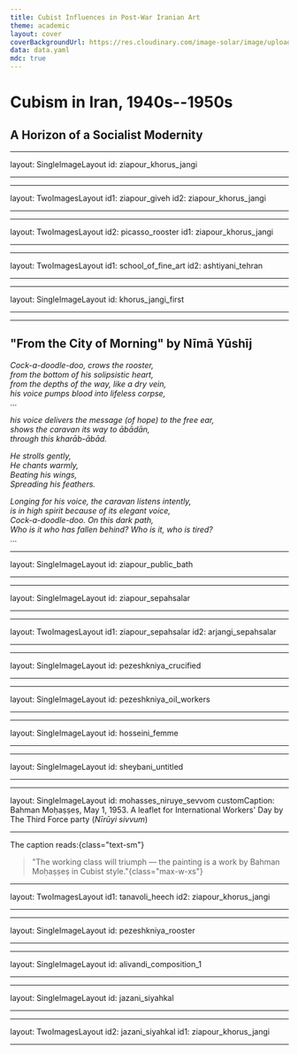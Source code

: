 ```yaml
---
title: Cubist Influences in Post-War Iranian Art
theme: academic
layout: cover
coverBackgroundUrl: https://res.cloudinary.com/image-solar/image/upload/c_crop,h_429,w_600/v1743290112/ziapour/13WEB_kgrqqr.jpg
data: data.yaml
mdc: true
---
```


# Cubism in Iran, 1940s--1950s

## A Horizon of a Socialist Modernity

---
layout: SingleImageLayout
id: ziapour_khorus_jangi

---

---
layout: TwoImagesLayout
id1: ziapour_giveh
id2: ziapour_khorus_jangi

---

---
layout: TwoImagesLayout
id2: picasso_rooster
id1: ziapour_khorus_jangi

---

---
layout: TwoImagesLayout
id1: school_of_fine_art
id2: ashtiyani_tehran

---

---
layout: SingleImageLayout
id: khorus_jangi_first

---

---

## "From the City of Morning" by Nīmā Yūshīj

_Cock-a-doodle-doo, crows the rooster,_  
_from the bottom of his solipsistic heart,_  
_from the depths of the way, like a dry vein,_  
_his voice pumps blood into lifeless corpse,_  
...

_his voice delivers the message (of hope) to the free ear,_  
_shows the caravan its way to ābādān,_  
_through this kharāb-ābād._

_He strolls gently,_  
_He chants warmly,_  
_Beating his wings,_  
_Spreading his feathers._

_Longing for his voice, the caravan listens intently,_  
_is in high spirit because of its elegant voice,_  
_Cock-a-doodle-doo. On this dark path,_  
_Who is it who has fallen behind?_
_Who is it, who is tired?_  
...

---
layout: SingleImageLayout
id: ziapour_public_bath

---

---
layout: SingleImageLayout
id: ziapour_sepahsalar

---

---
layout: TwoImagesLayout
id1: ziapour_sepahsalar
id2: arjangi_sepahsalar

---

---
layout: SingleImageLayout
id: pezeshkniya_crucified

---

---
layout: SingleImageLayout
id: pezeshkniya_oil_workers

---


---
layout: SingleImageLayout
id: hosseini_femme

---

---
layout: SingleImageLayout
id: sheybani_untitled

---

---
layout: SingleImageLayout
id: mohasses_niruye_sevvom
customCaption: Bahman Moḥaṣṣeṣ, May 1, 1953. A leaflet for International Workers' Day by The Third Force party (<i>Nīrūyi sivvum</i>)

---

The caption reads:{class="text-sm"}


> "The working class will triumph — the painting is a work by Bahman Moḥaṣṣeṣ in Cubist style."{class="max-w-xs"}

---
layout: TwoImagesLayout
id1: tanavoli_heech
id2: ziapour_khorus_jangi

---

---
layout: SingleImageLayout
id: pezeshkniya_rooster

---

---
layout: SingleImageLayout
id: alivandi_composition_1

---

---
layout: SingleImageLayout
id: jazani_siyahkal

---

---
layout: TwoImagesLayout
id2: jazani_siyahkal
id1: ziapour_khorus_jangi

---
